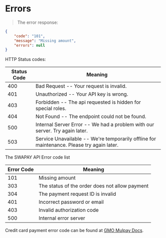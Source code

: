 # Errors

> The error response:

```json
{
    "code": "101",
    "message": "Missing amount",
    "errors": null
}
```

HTTP Status codes:

Status Code | Meaning
---------- | -------
400 | Bad Request -- Your request is invalid.
401 | Unauthorized -- Your API key is wrong.
403 | Forbidden -- The api requested is hidden for special roles.
404 | Not Found -- The endpoint could not be found.
500 | Internal Server Error -- We had a problem with our server. Try again later.
503 | Service Unavailable -- We're temporarily offline for maintenance. Please try again later.

The SWAPAY API Error code list

Error Code | Meaning
---------- | -------
101 | Missing amount
303 | The status of the order does not allow payment
304 | The payment request ID is invalid
401 | Incorrect password or email
403 | Invalid authorization code
500 | Internal error server

Credit card payment error code can be found at [GMO Mulpay Docs](https://gmopg_docs:PF%cwa$GmCC@docs.mul-pay.jp/payment/credit/errorcode).